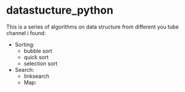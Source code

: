 # datastucture_python
This is a series of algorithms on data structure from different you tube channel i found:

- Sorting:
  - bubble sort
  - quick sort
  - selection sort
- Search:
  - linksearch
  - Map:

